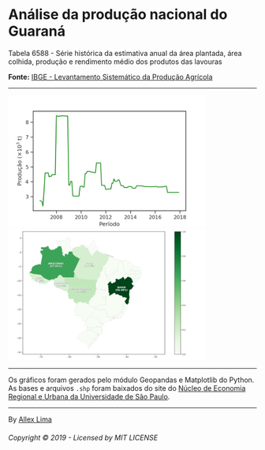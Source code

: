 # Análise da produção nacional do Guaraná

Tabela 6588 - Série histórica da estimativa anual da área plantada, área colhida, produção e rendimento médio dos produtos das lavouras

__Fonte:__ [IBGE - Levantamento Sistemático da Produção Agrícola](https://sidra.ibge.gov.br/tabela/6588#)

---

<img src="https://github.com/allexlima/analise_ibge_t6588/blob/master/geral.png?raw=true" width="400px"> <img src="https://github.com/allexlima/analise_ibge_t6588/blob/master/por_estado.png?raw=true" width="400px">

---

Os gráficos foram gerados pelo módulo Geopandas e Matplotlib do Python. As bases e arquivos `.shp` foram baixados do site do [Núcleo de Economia Regional e Urbana da Universidade de São Paulo](http://www.usp.br/nereus/?dados=brasil).

---

By [Allex Lima](http://allexlima.com)
###### Copyright © 2019 - Licensed by MIT LICENSE
